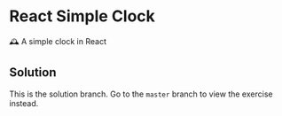 # React Simple Clock

🕰 A simple clock in React

## Solution

This is the solution branch. Go to the `master` branch to view the exercise instead.
